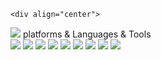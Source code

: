 	<div align="center">
<img src="https://capsule-render.vercel.app/api?type=waving&color=auto&height=200&section=header&text=POPnJOY&fontSize=90" />	
  platforms & Languages & Tools <br>
<img src="https://img.shields.io/badge/Java-007396?style=flat&logo=Java&logoColor=white" />
<img src="https://img.shields.io/badge/IntelliJIDEA-000000?style=flat&logo=IntelliJIDEA&logoColor=white"/>
<img src="https://img.shields.io/badge/SpringBoot-6DB33F?style=flat&logo=SpringBoot&logoColor=white"/>
<img src="https://img.shields.io/badge/JavaScript-F7DF1E?style=flat&logo=JavaScript&logoColor=white"/>
<img src="https://img.shields.io/badge/jQuery-0769AD?style=flat&logo=jQuery&logoColor=white"/>
<img src="https://img.shields.io/badge/Oracle-F80000?style=flat&logo=Oracle&logoColor=white"/>
  <img src="https://img.shields.io/badge/Bootstrap-7952B3?style=flat&logo=Bootstrap&logoColor=white"/>
<img src="https://img.shields.io/badge/Windows11-0078D4?style=flat&logo=Windows11&logoColor=white"/>
<img src="https://img.shields.io/badge/GitHub-181717?style=flat&logo=GitHub&logoColor=white"/>
  </div>
